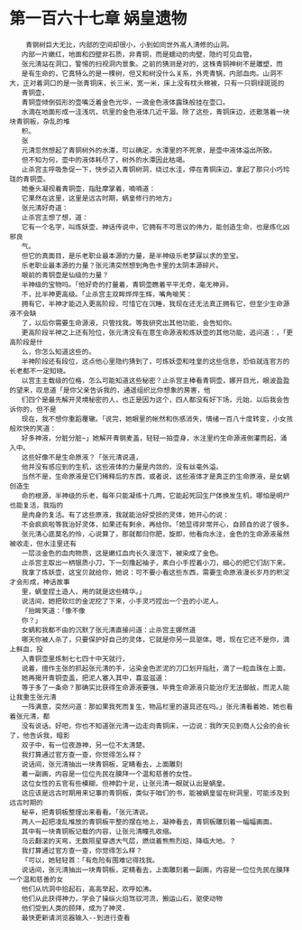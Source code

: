 # 第一百六十七章 娲皇遗物
        青钢树巨大无比，内部的空间却很小，小到如同世外高人清修的山洞。
       内部一片嫩红，地面和四壁非石质，非青铜，而是蠕动的肉壁，隐约可见血管。
       张元清站在洞口，警惕的扫视洞内景象。之前的猜测是对的，这株青铜神树不是雕塑，而
       是有生命的，它真特么的是一棵树，但又和树没什么关系，外壳青锅，内部血肉。山洞不大，正对着洞口的是一张青铜床，长三米，宽一米，床上没有枕头棉被，只有一只铜绿斑斑的
       青铜壶，
       青铜壶倾倒弧形的壶嘴泛着金色光华，一滴金色液体露珠般挂在壶口。
       水滴在地面形成一洼浅坑，坑里的金色液体几近干涸。除了这些，青铜床边，还散落着一块块青铜板，杂乱的堆
       积。
       张
       元清忽然想起了青铜树外的水潭，可以确定，水潭里的不死泉，是壶中液体溢出所致。
       但不知为何，壶中的液体耗尽了，树外的水潭因此枯竭。
       止杀宫主呼吸急促一下，快步迈入青铜树洞，绕过水洼，停在青铜床边，拿起了那只小巧玲珑的青铜壶。
       她垂头凝视着青铜壶，指肚摩掌着，喃喃道：
       它果然在这里，这里是远古时期，蜗皇修行的地方」
       张元清好奇道：
       止杀宫主想了想，道：
       它有一个名字，叫炼妖壶，神话传说中，它拥有不可思议的伟力，能创造生命，也是炼化凶邪良
       气。
       但它的真面目，是乐老职业最本源的力量，是半神级乐老梦寐以求的至宝。
       乐老职业最本源的力量？张元清突然想到角色卡里的太阴本源碎片。
       眼前的青铜壶是仙级的力量？
       半神级的宝物吗。「他好奇的打量着，青铜壶瞧着平平无奇，毫无神异。
       不，比半神更高级。「止杀宫主双眸烨烨生辉，嘴角喻笑：
       拥有它，半神才能迈入更高阶段，可惜它在沉睡，我现在还无法真正拥有它，但至少生命源液不会缺
       了，以后你需要生命源液，只管找我。等我研究出其他功能，会告知你。
       更高阶段半神之上还有险位，张元清没有在意生命源液和炼妖壶的其他功能，追问道：，「更高阶段是什
       么，你怎么知道这些的。
       半神阶段还有段位，这点他心里隐约猜到了，可炼妖壶和哇皇的这些信息，恐伯就连官方的长老都不一定知晓。
       以宫主主载级的位格，怎么可能知道这些秘密？止杀宫主棒看青铜壶，娜开目光，眼波盈盈的望来，叹息道「是你父亲告诉我的，通遥组织比你想象的房害，他
       们四个是最先解开灵境秘密的人，也正是因为这个，四人都没有好下场，元始，以后我会告诉你的，但不是
       现在，我不想你重蹈覆辙。「说完，她眼里的帐然和伤感消失，情绪一百八十度转变，小女孩般欢快的笑道：
       好多神液，分脏分脏~」她解开青钢麦盖，轻轻一拍壶身，水注里约生命源液倒灌而起，涌入中。
       这些好像不是生命原液？「张元清说道，
       他并没有感应到的生机，这些液体的力量是内敛的，没有丝毫外溢。
       当然不是，生命原液是它们稀释后的东西，或者说，这些液体才是真正的生命原液，是女蜗创造生
       命的根源，半神级的乐老，每年只能凝练十几两，它能起死回生尸体换发生机，哪怕是明尸也能复活，我指的
       是肉身的复活。有了这些原液，我就能治好受损的灵体，她开心的说：
       不会疯疯啦等我治好灵体，如果还有剩余，再给你。「她显得非常开心，自顾自的说了很多。
       张元清心底莫名的怜，心说算了，那就都归你肥，旋即，他看向水注，金色的生命源液虽然被收走，但水洼里还有
       一层淡金色的血肉物质，这是嫩红血肉长久漫泡下，被染成了金色。
       止杀宫主取出一柄银质小刀，下一刻撸起袖子，素白小手捏着小刀，细心的把它们刮下来。
       我拿了炼妖壶，这宝贝就给你，她说：可不要小看这些东西，需要生命原液漫长岁月的积淀才会形成，神话故事
       里，蜗皇捏土造人，用的就是这些精华。」
       说活间，她把软烂的金泥挖了下来，小手灵巧捏出一个丑的小泥人。
       「抬眸笑道：「像不像
       你？」
       女蜗和我都不由的沉默了张元清直接问道：止杀宫主娜然道
       哪天你被人杀了，只要保护好自己的灵体，它就是你另一具驱体。嗯，现在它还不是你，滴上鲜血，投
       入青铜壶里炼制七七四十中天就行，
       说着，擅作主张的抓起张元清的手，沾染金色淤泥的刀口划开指肚，滴了一粒血珠在上面。
       她再揭开青铜壶盖，把泥人塞入其中，喜滋滋道：
       等于多了一条命？那确实比获得生命源液要强，毕竟生命源液只能治疗无法御敌，而泥人能让我重生张元清
       一阵满意，突然问道：那如果我死而复生，物品栏里的道具还在吗。」张元清看着她，她也看着张元清，都
       没有说话。好吧，你也不知道张元清一边走向青铜床，一边说：我昨天见到商人公会的会长了，他告诉我，暗影
       双子中，有一位夜游神，另一位不太清楚。
       我打算通过官方查一查，你觉得怎么样？
       说话间，张元清抽出一块青铜板，定睛看去，上面雕刻
       着一副画，内容是一位位先民在膜拜一个温和慈善的女性。
       这位女性的五官有些模糊，但神韵十足，让张元清一眼就认出是蜗皇。
       这应该是远古时期用来记事的青铜板，类似于咱们的书，能被蜗皇留在树洞里，可能涉及到远古时期的
       秘辛，把青铜板整理出来看看。「张元清说。
       两人一起把凌乱堆放的青铜板平整的摆在地上，凝神看去，青铜板雕刻着一幅幅画面。
       其中有一块青铜板记载的内容，让张元清瞳孔收缩。
       乌云翻滚的天弯，无数陨星穿透大气层，燃烧着熊熊烈焰，降临大地。？
       我打算通过官方查一查，你觉得怎么样？
       「可以，她轻轻首：「有危险有围难记得找我。
       说话间，张元清抽出一块青铜板，定精看去，上面雕刻着一副画，内容是一位位先民在膜拜一个温和慈善的女
       他们从坑洞中拾起石，高高举起，欢呼如沸。
       他们从此获得神力，学会了操纵火焰驾驭河流，搬运山石，驱使动物
       他们受到人类的顾拜，成为了神灵.
       最快更新请浏览器输入--到进行查看